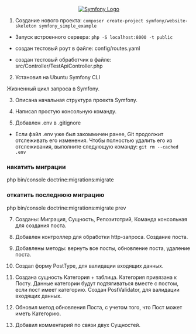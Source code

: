 <p align="center"><a href="https://symfony.com" target="_blank">
    <img src="https://symfony.com/logos/symfony_dynamic_01.svg" alt="Symfony Logo">
</a></p>

1. Создание нового проекта:
`composer create-project symfony/website-skeleton symfony_simple_example`

- Запуск встроенного сервера: 
`php -S localhost:8000 -t public`

 - создан тестовый роут в файле: config/routes.yaml

 - создан тестовый обработчик в файле: src/Controller/TestApiController.php

2. Установил на Ubuntu Symfony CLI

Жизненный цикл запроса в Symfony.


3. Описана начальная структура проекта Symfony.

4. Написал простую консольную команду.

6. Добавлен .env в .gitignore
- Если файл .env уже был закоммичен ранее, Git продолжит отслеживать его изменения. Чтобы полностью удалить его из отслеживания, выполните следующую команду:
`git rm --cached .env` 

### накатить миграции
php bin/console doctrine:migrations:migrate

### откатить последнюю миграцию
php bin/console doctrine:migrations:migrate prev

7. Созданы: Миграция, Сущность, Репозитотрий, Команда консольная для создания поста.

8. Добавлен контроллер для обработки http-запроса. Создание поста.

9. Добавлены методы: вернуть все посты, обновление поста, удаление поста.

10. Создал форму PostType, для валидации входящих данных.

11. Создана сущность Категория + таблица. Категория привязана к Посту.
Данные категории будут подтягиваться вместе с постом, если пост имеет категорию.
Создан PostValidator, для валидации входящих данных.

12. Обновил метод обновления Поста, с учетом того, что Пост может иметь Категорию.

13. Добавил комментарий по связи двух Сущностей.